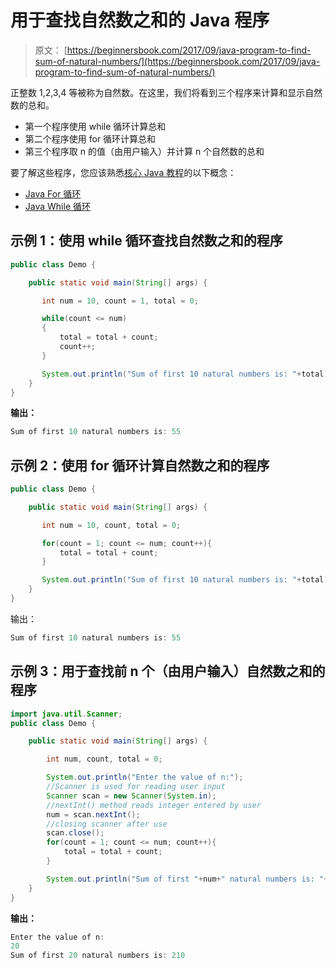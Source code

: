 # 用于查找自然数之和的 Java 程序

> 原文： [https://beginnersbook.com/2017/09/java-program-to-find-sum-of-natural-numbers/](https://beginnersbook.com/2017/09/java-program-to-find-sum-of-natural-numbers/)

正整数 1,2,3,4 等被称为自然数。在这里，我们将看到三个程序来计算和显示自然数的总和。

*   第一个程序使用 while 循环计算总和
*   第二个程序使用 for 循环计算总和
*   第三个程序取 n 的值（由用户输入）并计算 n 个自然数的总和

要了解这些程序，您应该熟悉[核心 Java 教程](https://beginnersbook.com/java-tutorial-for-beginners-with-examples/)的以下概念：

*   [Java For 循环](https://beginnersbook.com/2015/03/for-loop-in-java-with-example/)
*   [Java While 循环](https://beginnersbook.com/2015/03/while-loop-in-java-with-examples/)

## 示例 1：使用 while 循环查找自然数之和的程序

```java
public class Demo {

    public static void main(String[] args) {

       int num = 10, count = 1, total = 0;

       while(count <= num)
       {
           total = total + count;
           count++;
       }

       System.out.println("Sum of first 10 natural numbers is: "+total);
    }
}
```

**输出：**

```java
Sum of first 10 natural numbers is: 55
```

## 示例 2：使用 for 循环计算自然数之和的程序

```java
public class Demo {

    public static void main(String[] args) {

       int num = 10, count, total = 0;

       for(count = 1; count <= num; count++){
           total = total + count;
       }

       System.out.println("Sum of first 10 natural numbers is: "+total);
    }
}
```

输出：

```java
Sum of first 10 natural numbers is: 55
```

## 示例 3：用于查找前 n 个（由用户输入）自然数之和的程序

```java
import java.util.Scanner;
public class Demo {

    public static void main(String[] args) {

        int num, count, total = 0;

        System.out.println("Enter the value of n:");
        //Scanner is used for reading user input
        Scanner scan = new Scanner(System.in);
        //nextInt() method reads integer entered by user
        num = scan.nextInt();
        //closing scanner after use
        scan.close();
        for(count = 1; count <= num; count++){
            total = total + count;
        }

        System.out.println("Sum of first "+num+" natural numbers is: "+total);
    }
}
```

**输出：**

```java
Enter the value of n:
20
Sum of first 20 natural numbers is: 210
```